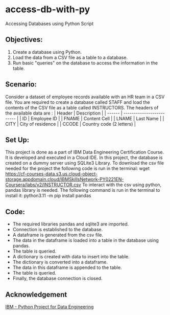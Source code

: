 # access-db-with-py
Accessing Databases using Python Script
## Objectives:
1. Create a database using Python.
2. Load the data from a CSV file as a table to a database.
3. Run basic "queries" on the database to access the information in the table.

## Scenario:
Consider a dataset of employee records available with an HR team in a CSV file. You are required to create a database called STAFF and load the contents of the CSV file as a table called INSTRUCTORS.
The headers of the available data are :
| Header | Description               |
| ------ | ------------------------- |
| ID     | Employee ID               |
| FNAME  | Content Cell              |
| LNAME  | Last Name                 |
| CITY   | City of residence         |
| CCODE  | Country code (2 letters)  |

## Set Up:
This project is done as a part of IBM Data Engineering Certification Course. It is developed and executed in a Cloud IDE. In this project, the database is created on a dummy server using SQLite3 Library.
To download the csv file needed for the project the following code is run in the terminal: wget https://cf-courses-data.s3.us.cloud-object-storage.appdomain.cloud/IBMSkillsNetwork-PY0221EN-Coursera/labs/v2/INSTRUCTOR.csv
To interact with the csv using python, pandas library is needed. The following command is run in the terminal to install it: python3.11 -m pip install pandas

## Code:
- The required libraries pandas and sqlite3 are imported.
- Connection is established to the database.
- A dataframe is generated from the csv file.
- The data in the dataframe is loaded into a table in the database using pandas.
- The table is queried.
- A dictionary is created with data to insert into the table.
- The dictionary is converted into a dataframe.
- The data in this dataframe is appended to the table.
- The table is queried.
- Finally, the database connection is closed. 

## Acknowledgement
[IBM - Python Project for Data Engineering]([https://www.mesquite.com/](https://www.coursera.org/programs/computer-science-comps-alternatives-zphna/learn/python-project-for-data-engineering?authProvider=ttu)https://www.coursera.org/programs/computer-science-comps-alternatives-zphna/learn/python-project-for-data-engineering?authProvider=ttu)

